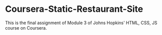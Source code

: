 # Coursera-Static-Restaurant-Site
This is the final assignment of Module 3 of Johns Hopkins' HTML, CSS, JS course on Coursera. 
